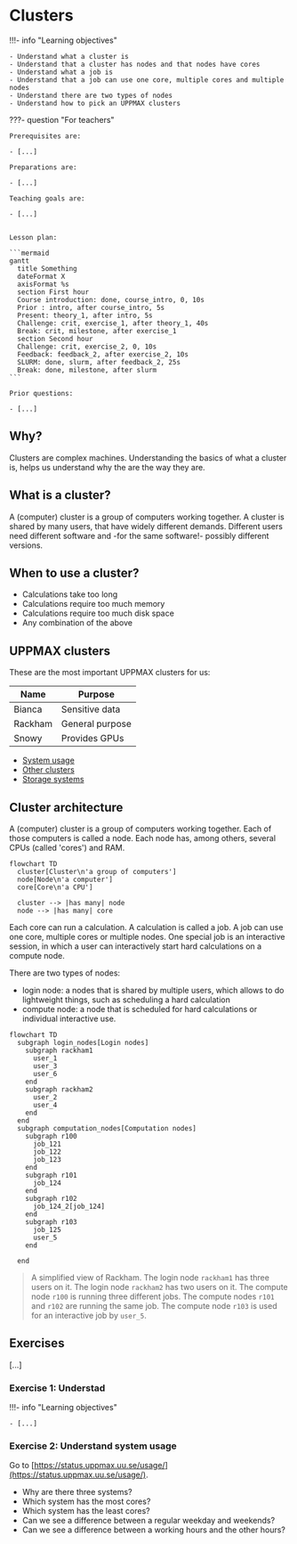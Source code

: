 # Clusters

!!!- info "Learning objectives"

    - Understand what a cluster is
    - Understand that a cluster has nodes and that nodes have cores
    - Understand what a job is
    - Understand that a job can use one core, multiple cores and multiple nodes
    - Understand there are two types of nodes
    - Understand how to pick an UPPMAX clusters

???- question "For teachers"

    Prerequisites are:

    - [...]

    Preparations are:

    - [...]

    Teaching goals are:

    - [...]


    Lesson plan:

    ```mermaid
    gantt
      title Something
      dateFormat X
      axisFormat %s
      section First hour
      Course introduction: done, course_intro, 0, 10s
      Prior : intro, after course_intro, 5s
      Present: theory_1, after intro, 5s
      Challenge: crit, exercise_1, after theory_1, 40s
      Break: crit, milestone, after exercise_1
      section Second hour
      Challenge: crit, exercise_2, 0, 10s
      Feedback: feedback_2, after exercise_2, 10s
      SLURM: done, slurm, after feedback_2, 25s
      Break: done, milestone, after slurm
    ```

    Prior questions:

    - [...]

## Why?

Clusters are complex machines.
Understanding the basics of what a cluster is,
helps us understand why the are the way they are.

## What is a cluster?

A (computer) cluster is a group of computers working together.
A cluster is shared by many users, 
that have widely different demands.
Different users need different software
and -for the same software!- possibly different versions.

## When to use a cluster?

- Calculations take too long
- Calculations require too much memory
- Calculations require too much disk space
- Any combination of the above

## UPPMAX clusters

These are the most important UPPMAX clusters for us:

Name   |Purpose
-------|---------------
Bianca |Sensitive data
Rackham|General purpose
Snowy  |Provides GPUs

- [System usage](https://www.uppmax.uu.se/resources/system-usage/)
- [Other clusters](https://www.uu.se/en/centre/uppmax/resources/clusters)
- [Storage systems](https://www.uu.se/en/centre/uppmax/resources/storage)

## Cluster architecture

A (computer) cluster is a group of computers working together.
Each of those computers is called a node.
Each node has, among others, several CPUs (called 'cores') and RAM.

```mermaid
flowchart TD
  cluster[Cluster\n'a group of computers']
  node[Node\n'a computer']
  core[Core\n'a CPU']

  cluster --> |has many| node
  node --> |has many| core
```

Each core can run a calculation.
A calculation is called a job.
A job can use one core, multiple cores or multiple nodes.
One special job is an interactive session,
in which a user can interactively start hard calculations on a compute node.

There are two types of nodes:

- login node: a nodes that is shared by multiple users,
  which allows to do lightweight things,
  such as scheduling a hard calculation
- compute node: a node that is scheduled for hard calculations
  or individual interactive use.

```mermaid
flowchart TD
  subgraph login_nodes[Login nodes]
    subgraph rackham1
      user_1
      user_3
      user_6
    end
    subgraph rackham2
      user_2
      user_4
    end  
  end
  subgraph computation_nodes[Computation nodes]
    subgraph r100
      job_121
      job_122
      job_123
    end  
    subgraph r101
      job_124
    end  
    subgraph r102
      job_124_2[job_124]
    end  
    subgraph r103
      job_125
      user_5
    end  

  end
```

> A simplified view of Rackham.
> The login node `rackham1` has three users on it.
> The login node `rackham2` has two users on it.
> The compute node `r100` is running three different jobs.
> The compute nodes `r101` and `r102` are running the same job.
> The compute node `r103` is used for an interactive job by `user_5`.

## Exercises

[...]

### Exercise 1: Understad

!!!- info "Learning objectives"

    - [...]


### Exercise 2: Understand system usage

Go to [https://status.uppmax.uu.se/usage/](https://status.uppmax.uu.se/usage/).

- Why are there three systems?	
- Which system has the most cores?
- Which system has the least cores?
- Can we see a difference between a regular weekday and weekends?
- Can we see a difference between a working hours and the other hours?
